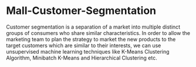 # Mall-Customer-Segmentation
Customer segmentation is a separation of a market into multiple distinct groups of consumers who share similar characteristics. In order to allow the marketing team to plan the strategy to market the new products to the target customers which are similar to their interests, we can use unsupervised machine learning techniques like K-Means Clustering Algorithm, Minibatch K-Means and Hierarchical Clustering etc.
